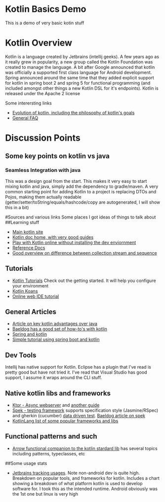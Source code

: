 # Kotlin Basics Demo
This is a demo of very basic kotin stuff

# Kotlin Overview
Kotlin is a language created by Jetbrains (intellij geeks).  A few years ago as it really grew in popularity, a new group
called the Kotlin Foundation was created to manage the language.  A bit after Google announced that kotlin was officially
a supported first class language for Android development.  Spring announced around the same time that they added explicit
support for kotlin in spring boot 2 and spring 5 for functional programming (and included amongst other things a new
Kotlin DSL for it's endpoints).  Kotlin is released under the Apache 2 license

Some interersting links
* [Evolution of kotlin, including the philosophy of kotlin's goals](https://kotlinlang.org/docs/reference/evolution/kotlin-evolution.html)
* [General FAQ](https://kotlinlang.org/docs/reference/faq.html)

# Discussion Points
## Some key points on kotlin vs java
### Seamless Integration with java
This was a design goal from the start.  This makes it very easy to start mixing kotlin and java, simply add the dependency to 
gradle/maven.  A very common starting point for adding Kotlin to a project is replacing DTOs and Pojos, making them actually 
readable (getter/setter/toString/equals/hashcode/copy are autogenerated, I will show this in a bit)

#Sources and various links
Some places I got ideas of things to talk about
##Learning stuff
* [Main kotlin site](https://kotlinlang.org/)
* [Kotlin doc home, with very good guides](https://kotlinlang.org/docs)
* [Play with Kotlin online without installing the dev enviornment](https://play.kotlinlang.org)
* [Reference Docs](https://kotlinlang.org/docs/reference/)
* [Good overview on difference between collection stream and sequence](https://typealias.com/guides/kotlin-sequences-illustrated-guide/)
## Tutorials
* [Kotlin Tutorials](https://kotlinlang.org/docs/tutorials/)  Check out the getting started.  It will help you configure your environment
* [Kotlin Koans](https://www.jetbrains.com/help/education/learner-start-guide.html?section=Kotlin%20Koans)
* [Online web IDE tutorial](https://try.kotlinlang.org/#/Examples/Hello,%20world!/Simplest%20version/Simplest%20version.kt)

## General Articles
* [Article on key kotlin advantages over java](https://dzone.com/articles/what-are-the-biggest-advantages-of-kotlin-over-jav)
* [Baeldog has a good set of how-to's with kotlin](https://www.baeldung.com/kotlin)
* [Spring and kotlin](https://docs.spring.io/spring-framework/docs/current/spring-framework-reference/languages.html#languages)
* [Simple tutorial using spring boot and kotlin](https://kotlinlang.org/docs/tutorials/spring-boot-restful.html)

## Dev Tools
Intellij has native support for Kotlin.  Eclipse has a plugin that I've read is pretty good but have not tried it.  I've read that 
Visual Studio has good support,  I assume it wraps around the CLI stuff. 

## Native kotlin libs and frameworks
* [Ktor - Async webserver]( https://ktor.io/) and [another guide](https://www.raywenderlich.com/2885892-server-side-kotlin-with-ktor)
* [Spek - testing framework](https://github.com/spekframework/spek) supports specification style (Jasmine/RSpec) and 
gherkin (cucumber) [data driven test](https://github.com/spekframework/spek/issues/521).  [Baeldog article on spek](https://www.baeldung.com/kotlin-spek)
* [KotlinLang list of some popular frameworks and libs](https://kotlinlang.org/docs/resources.html)

## Functional patterns and such
* [Arrow functional companion to the kotlin stardard lib](https://arrow-kt.io/) has several topics including patterns, typeclasses, etc

##Some usage stats
* [Jetbrains tracking usages](https://www.jetbrains.com/lp/devecosystem-2019/kotlin/).  Note non-android dev is quite high.
Breakdown on popular tools, and frameworks for kotlin.  Includes a chart showing a breakdown of what platform kotlin is used to develop software for.  I took
this as the intended runtime.  Android obviously was the 1st one but linux is very high
